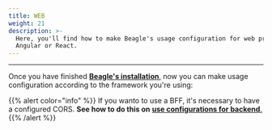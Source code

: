```yaml
---
title: WEB
weight: 21
description: >-
  Here, you'll find how to make Beagle's usage configuration for web projects on
  Angular or React.
---
```


---

Once you have finished [**Beagle's installation**,](/get-started/installing-beagle/web) now you can make usage configuration according to the framework you're using:







{{% alert color="info" %}}
If you wanto to use a BFF, it's necessary to have a configured CORS. **See how to do this on** [**use configurations for backend**.](/get-started/using-beagle/backend#cors)
{{% /alert %}}
